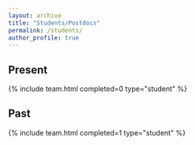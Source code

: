 ```yaml
---
layout: archive
title: "Students/Postdocs"
permalink: /students/
author_profile: true
---
```



## Present

{% include team.html completed=0 type="student" %}


## Past

{% include team.html completed=1 type="student" %}

